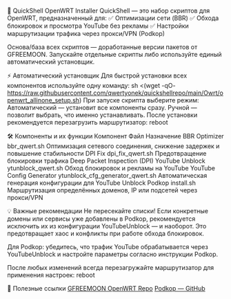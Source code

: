 
🚀 QuickShell OpenWRT Installer
QuickShell — это набор скриптов для OpenWRT, предназначенный для:
✅ Оптимизации сети (BBR)
✅ Обхода блокировок и просмотра YouTube без рекламы
✅ Настройки маршрутизации трафика через прокси/VPN (Podkop)

Основа/база всех скриптов — доработанные версии пакетов от GFREEMOON.
Запускайте отдельные скрипты либо используйте единый автоматический установщик.

⚡ Автоматический установщик
Для быстрой установки всех компонентов используйте одну команду:
sh <(wget -qO- https://raw.githubusercontent.com/qwertyonek/quickshellrepo/main/Owrt/openwrt_allinone_setup.sh)
При запуске скрипта выберите режим:
Автоматический — установит все компоненты сразу.
Ручной — позволит выбрать, что именно устанавливать.
После установки рекомендуется перезагрузить маршрутизатор:
reboot

🛠 Компоненты и их функции
Компонент	Файл	Назначение
BBR Optimizer	bbr_qwert.sh	Оптимизация сетевого соединения, снижение задержек и повышение стабильности
DPI Fix	dpi_fix_qwert.sh	Предотвращение блокировки трафика Deep Packet Inspection (DPI)
YouTube Unblock	ytunblock_qwert.sh	Обход блокировок и рекламы на YouTube
YouTube Config Generator	ytunblock_cfg_generator_qwert.sh	Автоматическая генерация конфигурации для YouTube Unblock
Podkop	install.sh	Маршрутизация определённых доменов, IP или подсетей через прокси/VPN

💡 Важные рекомендации
Не пересекайте списки!
Если конкретные домены или сервисы уже добавлены в Podkop,
рекомендуется исключить их из конфигурации
YouTubeUnblock — и наоборот.
Это предотвращает хаос и конфликты при работе обхода блокировок.

Для Podkop:
убедитесь, что трафик YouTube обрабатывается через YouTubeUnblock
и настройте параметры согласно инструкции Podkop.

После любых изменений всегда перезагружайте маршрутизатор
для применения настроек:
reboot

🔗 Полезные ссылки
[GFREEMOON OpenWRT Repo](https://github.com/gfreemoon)
[Podkop — GitHub](https://github.com/itdoginfo/podkop)

